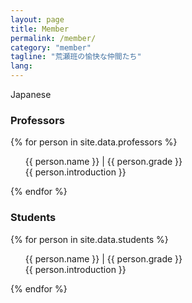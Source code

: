 ```yaml
---
layout: page
title: Member
permalink: /member/
category: "member"
tagline: "荒瀬班の愉快な仲間たち"
lang: 
---
```

Japanese
<h3 class="member-role"><span>Professors</span></h3> 

{% for person in site.data.professors %}
  <ul class="member-content">
    {{ person.name }} | {{ person.grade }} <br>
    {{ person.introduction }}
  </ul>
{% endfor %}

<h3 class="member-role"><span>Students</span></h3>

{% for person in site.data.students %}
  <ul class="member-content">
    {{ person.name }} | {{ person.grade }} <br>
    {{ person.introduction }}
  </ul>
{% endfor %}
